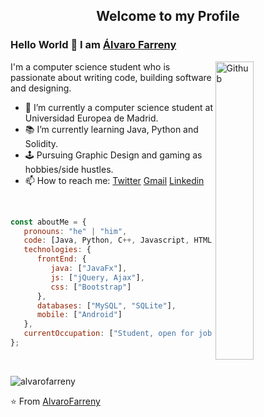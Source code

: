 <p align="center">
 <h2 align="center">Welcome to my Profile</h2>
</p>

### Hello World 👋 I am [Álvaro Farreny](https://github.com/AlvaroFarreny)

<img width="35%" align="right" alt="Github" src="https://github.com/snipe/animated-gifs/blob/master/Approved/FistBumpHero6.gif" />

I'm a computer science student who is passionate about writing code, building software and designing.

- 🔭 I’m currently a computer science student at Universidad Europea de Madrid.
- 📚 I’m currently learning Java, Python and Solidity.
- 🕹️ Pursuing Graphic Design and gaming as hobbies/side hustles.
- 📫 How to reach me: [Twitter](https://twitter.com/FarrenyAlvaro) [Gmail](mailto:farrenyalvaro@gmail.com) [Linkedin](https://www.linkedin.com/in/%C3%A1lvaro-farreny-boixader-806086236/)

<br>

~~~ javascript
const aboutMe = {
   pronouns: "he" | "him",
   code: [Java, Python, C++, Javascript, HTML, CSS, PHP, SQL],
   technologies: {
      frontEnd: {
         java: ["JavaFx"],
         js: ["jQuery, Ajax"],
         css: ["Bootstrap"]
      },
      databases: ["MySQL", "SQLite"],
      mobile: ["Android"]
   },
   currentOccupation: ["Student, open for job opportunities"]
};
~~~

</br>

<p><img align="center" src="https://github-readme-stats.vercel.app/api?username=alvarofarreny&show_icons=true&locale=en&count_private=true&include_all_commits=true" alt="alvarofarreny" /></p>

⭐️ From [AlvaroFarreny](https://github.com/AlvaroFarreny/AlvaroFarreny) 
